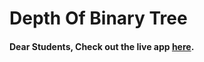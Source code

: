 # Depth Of Binary Tree

#### Dear Students, Check out the live app [here](https://kdeepika-brs.github.io/Depth-Of-Binary-Tree---DSA/).
